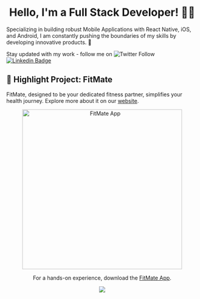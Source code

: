 <h1 align="center">Hello, I'm a Full Stack Developer! 👋🏼</h1>

 Specializing in building robust Mobile Applications with React Native, iOS, and Android, I am constantly pushing the boundaries of my skills by developing innovative products. 🚀

Stay updated with my work - follow me on ![Twitter Follow](https://img.shields.io/twitter/follow/skdev24?label=Follow&style=social) [![Linkedin Badge](https://img.shields.io/badge/-LinkedIn-blue?style=flat-square&logo=Linkedin&logoColor=white&link=https://www.linkedin.com/in/skdev24/)](https://www.linkedin.com/in/skdev24/)


## 🌟 Highlight Project: FitMate

FitMate, designed to be your dedicated fitness partner, simplifies your health journey. Explore more about it on our [website](https://fitmateai.app).

<p align="center">
  <img src="https://github.com/skdev24/skdev24/assets/16745006/b249c030-5d95-4917-88cb-c98a8d4cf02d" alt="FitMate App" height="420" loading="lazy"/>
</p>

<p align="center">
For a hands-on experience, download the <a href="https://fitmateai.app/download">FitMate App</a>.
</p>

<p align="center">
  <img align='center' src="https://visitor-badge.laobi.icu/badge?page_id=skdev24.visitor-badge">
</p>
